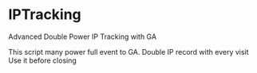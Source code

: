 IPTracking
==========

Advanced Double Power IP Tracking with GA

This script many power full event to GA. Double IP record with every visit
Use it before closing </body>
